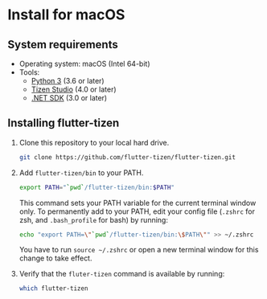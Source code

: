 # Install for macOS

## System requirements

- Operating system: macOS (Intel 64-bit)
- Tools:
  - [Python 3](https://www.python.org/downloads/mac-osx) (3.6 or later)
  - [Tizen Studio](install-tizen-sdk.md) (4.0 or later)
  - [.NET SDK](https://docs.microsoft.com/en-us/dotnet/core/install/macos) (3.0 or later)

## Installing flutter-tizen

1. Clone this repository to your local hard drive.

   ```sh
   git clone https://github.com/flutter-tizen/flutter-tizen.git
   ```

1. Add `flutter-tizen/bin` to your PATH.

   ```sh
   export PATH="`pwd`/flutter-tizen/bin:$PATH"
   ```

   This command sets your PATH variable for the current terminal window only. To permanently add to your PATH, edit your config file (`.zshrc` for zsh, and `.bash_profile` for bash) by running:

   ```sh
   echo "export PATH=\"`pwd`/flutter-tizen/bin:\$PATH\"" >> ~/.zshrc
   ```

   You have to run `source ~/.zshrc` or open a new terminal window for this change to take effect.

1. Verify that the `fluter-tizen` command is available by running:

   ```sh
   which flutter-tizen
   ```
